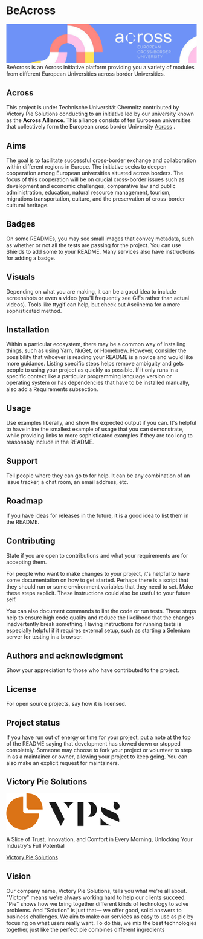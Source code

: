 # BeAcross
![alt text](./across-app/src/images/across-bg.png)
BeAcross is an Across initiative platform providing you a variety of modules from different European Universities across border Universities. 


## Across
This project is under Technische Universität Chemnitz contributed by Victory Pie Solutions conducting to an initiative led by our university known as the **Across Alliance**. This alliance consists of ten European universities that collectively form the European cross border University [Across](https://www.across-alliance.eu/) . 


## Aims
The goal is to facilitate successful cross-border exchange and collaboration within different regions in Europe. The initiative seeks to deepen cooperation among European universities situated across borders. The focus of this cooperation will be on crucial cross-border issues such as development and economic challenges, comparative law and public administration, education, natural resource management, tourism, migrations transportation, culture, and the preservation of cross-border cultural heritage.

## Badges
On some READMEs, you may see small images that convey metadata, such as whether or not all the tests are passing for the project. You can use Shields to add some to your README. Many services also have instructions for adding a badge.

## Visuals
Depending on what you are making, it can be a good idea to include screenshots or even a video (you'll frequently see GIFs rather than actual videos). Tools like ttygif can help, but check out Asciinema for a more sophisticated method.

## Installation
Within a particular ecosystem, there may be a common way of installing things, such as using Yarn, NuGet, or Homebrew. However, consider the possibility that whoever is reading your README is a novice and would like more guidance. Listing specific steps helps remove ambiguity and gets people to using your project as quickly as possible. If it only runs in a specific context like a particular programming language version or operating system or has dependencies that have to be installed manually, also add a Requirements subsection.

## Usage
Use examples liberally, and show the expected output if you can. It's helpful to have inline the smallest example of usage that you can demonstrate, while providing links to more sophisticated examples if they are too long to reasonably include in the README.

## Support
Tell people where they can go to for help. It can be any combination of an issue tracker, a chat room, an email address, etc.

## Roadmap
If you have ideas for releases in the future, it is a good idea to list them in the README.

## Contributing
State if you are open to contributions and what your requirements are for accepting them.

For people who want to make changes to your project, it's helpful to have some documentation on how to get started. Perhaps there is a script that they should run or some environment variables that they need to set. Make these steps explicit. These instructions could also be useful to your future self.

You can also document commands to lint the code or run tests. These steps help to ensure high code quality and reduce the likelihood that the changes inadvertently break something. Having instructions for running tests is especially helpful if it requires external setup, such as starting a Selenium server for testing in a browser.

## Authors and acknowledgment
Show your appreciation to those who have contributed to the project.

## License
For open source projects, say how it is licensed.

## Project status
If you have run out of energy or time for your project, put a note at the top of the README saying that development has slowed down or stopped completely. Someone may choose to fork your project or volunteer to step in as a maintainer or owner, allowing your project to keep going. You can also make an explicit request for maintainers.


## Victory Pie Solutions

<img src="./readme-src/logo.png" width="300">

A Slice of Trust, Innovation, and Comfort in Every Morning, Unlocking Your Industry's Full Potential 

[Victory Pie Solutions](https://www.victorypiesolutions.com/)

## Vision
Our company name, Victory Pie Solutions, tells you what we're all about. "Victory" means we're always working hard to help our clients succeed. "Pie" shows how we bring together different kinds of technology to solve problems. And "Solution" is just that— we offer good, solid answers to business challenges. We aim to make our services as easy to use as pie by focusing on what users really want. To do this, we mix the best technologies together, just like the perfect pie combines different ingredients